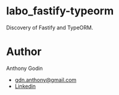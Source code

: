 # labo_fastify-typeorm
Discovery of Fastify and TypeORM.

# Author
Anthony Godin
- [gdn.anthony@gmail.com](mailto:gdn.anthony@gmail.com)
- [Linkedin](https://www.linkedin.com/in/anthony-godin-/)
